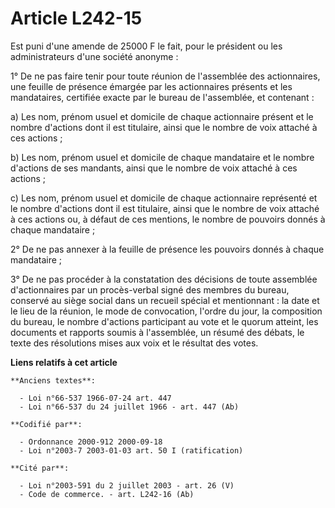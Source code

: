 # Article L242-15

Est puni d'une amende de 25000 F le fait, pour le président ou les administrateurs d'une société anonyme :

1° De ne pas faire tenir pour toute réunion de l'assemblée des actionnaires, une feuille de présence émargée par les
actionnaires présents et les mandataires, certifiée exacte par le bureau de l'assemblée, et contenant :

a) Les nom, prénom usuel et domicile de chaque actionnaire présent et le nombre d'actions dont il est titulaire, ainsi que le
nombre de voix attaché à ces actions ;

b) Les nom, prénom usuel et domicile de chaque mandataire et le nombre d'actions de ses mandants, ainsi que le nombre de voix
attaché à ces actions ;

c) Les nom, prénom usuel et domicile de chaque actionnaire représenté et le nombre d'actions dont il est titulaire, ainsi que
le nombre de voix attaché à ces actions ou, à défaut de ces mentions, le nombre de pouvoirs donnés à chaque mandataire ;

2° De ne pas annexer à la feuille de présence les pouvoirs donnés à chaque mandataire ;

3° De ne pas procéder à la constatation des décisions de toute assemblée d'actionnaires par un procès-verbal signé des
membres du bureau, conservé au siège social dans un recueil spécial et mentionnant : la date et le lieu de la réunion, le
mode de convocation, l'ordre du jour, la composition du bureau, le nombre d'actions participant au vote et le quorum atteint,
les documents et rapports soumis à l'assemblée, un résumé des débats, le texte des résolutions mises aux voix et le résultat
des votes.

**Liens relatifs à cet article**

	**Anciens textes**:

	  - Loi n°66-537 1966-07-24 art. 447
	  - Loi n°66-537 du 24 juillet 1966 - art. 447 (Ab)

	**Codifié par**:

	  - Ordonnance 2000-912 2000-09-18
	  - Loi n°2003-7 2003-01-03 art. 50 I (ratification)

	**Cité par**:

	  - Loi n°2003-591 du 2 juillet 2003 - art. 26 (V)
	  - Code de commerce. - art. L242-16 (Ab)
